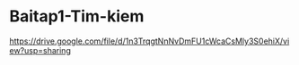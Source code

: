 # Baitap1-Tim-kiem
https://drive.google.com/file/d/1n3TrqgtNnNvDmFU1cWcaCsMly3S0ehiX/view?usp=sharing

